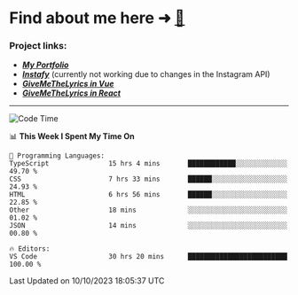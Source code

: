 # Find about me here ➜ [🧑](https://pauabella.dev)

### Project links:
- ***[My Portfolio](https://pauabella.dev)***
- ***[Instafy](https://instafy.me)*** (currently not working due to changes in the Instagram API)
- ***[GiveMeTheLyrics in Vue](https://lyrics.pauabella.dev)***
- ***[GiveMeTheLyrics in React](https://pauabella.dev/GiveMeTheLyrics)***

---
<!--START_SECTION:waka-->
![Code Time](http://img.shields.io/badge/Code%20Time-2%2C546%20hrs%2023%20mins-blue)

📊 **This Week I Spent My Time On** 

```text
💬 Programming Languages: 
TypeScript               15 hrs 4 mins       ████████████░░░░░░░░░░░░░   49.70 % 
CSS                      7 hrs 33 mins       ██████░░░░░░░░░░░░░░░░░░░   24.93 % 
HTML                     6 hrs 56 mins       ██████░░░░░░░░░░░░░░░░░░░   22.85 % 
Other                    18 mins             ░░░░░░░░░░░░░░░░░░░░░░░░░   01.02 % 
JSON                     14 mins             ░░░░░░░░░░░░░░░░░░░░░░░░░   00.80 % 

🔥 Editors: 
VS Code                  30 hrs 20 mins      █████████████████████████   100.00 % 
```


 Last Updated on 10/10/2023 18:05:37 UTC
<!--END_SECTION:waka-->
